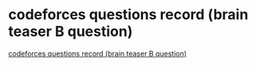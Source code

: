 # codeforces questions record (brain teaser B question)
[codeforces questions record (brain teaser B question)](https://aiwithcloud.com/2022/09/14/codeforces_questions_record_brain_teaser_b_question/)